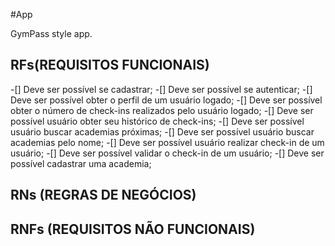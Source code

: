 #App

GymPass style app.

## RFs(REQUISITOS FUNCIONAIS)
-[] Deve ser possível se cadastrar;
-[] Deve ser possível se autenticar;
-[] Deve ser possível obter o perfil de um usuário logado;
-[] Deve ser possível obter o número de check-ins realizados pelo usuário logado;
-[] Deve ser possível usuário obter seu histórico de check-ins;
-[] Deve ser possível usuário buscar academias próximas;
-[] Deve ser possível usuário buscar academias pelo nome;
-[] Deve ser possível usuário realizar check-in  de um usuário;
-[] Deve ser possível validar o check-in de um usuário;
-[] Deve ser possível cadastrar uma academia;


## RNs (REGRAS DE NEGÓCIOS)


## RNFs (REQUISITOS NÃO FUNCIONAIS)